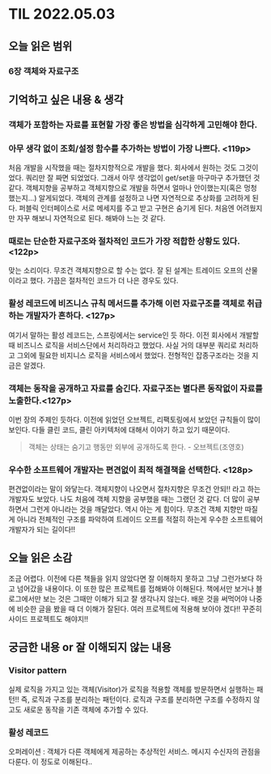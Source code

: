 # TIL 2022.05.03

## 오늘 읽은 범위

### **6장 객체와 자료구조**

## 기억하고 싶은 내용 & 생각

### 객체가 포함하는 자료를 표현할 가장 좋은 방법을 심각하게 고민해야 한다.

### 아무 생각 없이 조회/설정 함수를 추가하는 방법이 가장 나쁘다. <119p>

처음 개발을 시작했을 때는 절차지향적으로 개발을 했다.
회사에서 원하는 것도 그것이었다. 쿼리만 잘 짜면 되었었다. 그래서 아무 생각없이 get/set을 마구마구 추가했던 것 같다.
객체지향을 공부하고 객체지향으로 개발을 하면서 얼마나 안이했는지(혹은 멍청했는지...) 알게되었다.
객체의 관계를 설정하고 나면 자연적으로 추상화를 고려하게 된다. 퍼블릭 인터페이스로 서로 메세지를 주고 받고 구현은 숨기게 된다.
처음엔 어려웠지만 자꾸 해보니 자연적으로 된다. 해봐야 느는 것 같다.

### 때로는 단순한 자료구조와 절차적인 코드가 가장 적합한 상황도 있다. <122p>

맞는 소리이다. 무조건 객체지향으로 할 수는 없다.
잘 된 설계는 트레이드 오프의 산물이라고 했다. 가끔은 절차적인 코드가 더 나은 경우도 있다.

### 활성 레코드에 비즈니스 규칙 메서드를 추가해 이런 자료구조를 객체로 취급하는 개발자가 흔하다. <127p>

여기서 말하는 활성 레코드는, 스프링에서는 service인 듯 하다.
이전 회사에서 개발할 때 비즈니스 로직을 서비스단에서 처리하라고 했었다.
사실 거의 대부분 쿼리로 처리하고 그외에 필요한 비지니스 로직을 서비스에서 했었다.
전형적인 잡종구조라는 것을 지금은 알겠다.

### 객체는 동작을 공개하고 자료를 숨긴다. 자료구조는 별다른 동작없이 자료를 노출한다.<127p>

이번 장의 주제인 듯하다.
이전에 읽었던 오브젝트, 리팩토링에서 보았던 규칙들이 많이 보인다.
다들 클린 코드, 클린 아키텍처에 대해서 이야기 하고 있기 때문이다.

> 객체는 상태는 숨기고 행동만 외부에 공개하도록 한다. - 오브젝트(조영호)

### 우수한 소프트웨어 개발자는 편견없이 최적 해결책을 선택한다. <128p>

편견없이라는 말이 와닿는다.
객체지향이 나오면서 절차지향은 무조건 안되!! 라고 하는 개발자도 보았다.
나도 처음에 객체 지향을 공부했을 때는 그랬던 것 같다.
더 많이 공부하면서 그런게 아니라는 것을 깨달았다. 역시 아는 게 힘이다.
무조건 객체 지향만 따질게 아니라 전체적인 구조를 파악하여 트레이드 오프를 적절히 하는게 우수한 소프트웨어 개발자가 되는 길이다!!

## 오늘 읽은 소감

조금 어렵다.
이전에 다른 책들을 읽지 않았다면 잘 이해하지 못하고 그냥 그런가보다 하고 넘어갔을 내용이다.
이 또한 많은 프로젝트를 접해봐야 이해된다.
책에서만 보거나 블로그에서만 보는 것은 그때만 이해가 되고 잘 생각나지 않는다.
배운 것을 써먹어야 나중에 비슷한 글을 봤을 때 더 이해가 잘된다.
여러 프로젝트에 적용해 보아야 겠다!! 꾸준히 사이드 프로젝트도 해야지!!

## 궁금한 내용 or 잘 이해되지 않는 내용

### Visitor pattern

실제 로직을 가지고 있는 객체(Visitor)가 로직을 적용할 객체를 방문하면서 실행하는 패턴!!
즉, 로직과 구조를 분리하는 패턴이다.
로직과 구조를 분리하면 구조를 수정하지 않고도 새로운 동작을 기존 객체에 추가할 수 있다.

### 활성 레코드

오퍼레이션 : 객체가 다른 객체에게 제공하는 추상적인 서비스. 메시지 수신자의 관점을 다룬다.
이 정도로 이해된다..
